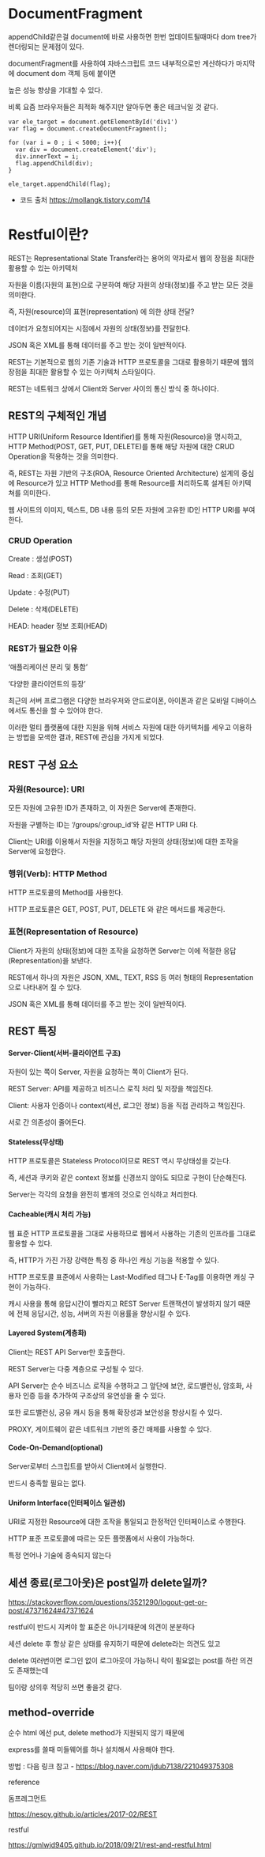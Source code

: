 # DocumentFragment

appendChild같은걸 document에 바로 사용하면 한번 업데이트될때마다 dom tree가 렌더링되는 문제점이 있다.

documentFragment를 사용하여 자바스크립트 코드 내부적으로만 계산하다가 마지막에 document dom 객체 등에 붙이면

높은 성능 향상을 기대할 수 있다.

비록 요즘 브라우저들은 최적화 해주지만 알아두면 좋은 테크닉일 것 같다. 

```
var ele_target = document.getElementById('div1') 
var flag = document.createDocumentFragment(); 

for (var i = 0 ; i < 5000; i++){ 
  var div = document.createElement('div'); 
  div.innerText = i;
  flag.appendChild(div); 
} 

ele_target.appendChild(flag);
```

- 코드 출처 https://mollangk.tistory.com/14


# Restful이란?

REST는 Representational State Transfer라는 용어의 약자로서 웹의 장점을 최대한 활용할 수 있는 아키텍처

자원을 이름(자원의 표현)으로 구분하여 해당 자원의 상태(정보)를 주고 받는 모든 것을 의미한다.

즉, 자원(resource)의 표현(representation) 에 의한 상태 전달?

데이터가 요청되어지는 시점에서 자원의 상태(정보)를 전달한다.

JSON 혹은 XML를 통해 데이터를 주고 받는 것이 일반적이다.

REST는 기본적으로 웹의 기존 기술과 HTTP 프로토콜을 그대로 활용하기 때문에 웹의 장점을 최대한 활용할 수 있는 아키텍처 스타일이다.

REST는 네트워크 상에서 Client와 Server 사이의 통신 방식 중 하나이다.

## REST의 구체적인 개념

HTTP URI(Uniform Resource Identifier)를 통해 자원(Resource)을 명시하고, HTTP Method(POST, GET, PUT, DELETE)를 통해 해당 자원에 대한 CRUD Operation을 적용하는 것을 의미한다.

즉, REST는 자원 기반의 구조(ROA, Resource Oriented Architecture) 설계의 중심에 Resource가 있고 HTTP Method를 통해 Resource를 처리하도록 설계된 아키텍쳐를 의미한다.

웹 사이트의 이미지, 텍스트, DB 내용 등의 모든 자원에 고유한 ID인 HTTP URI를 부여한다.

### CRUD Operation

Create : 생성(POST)

Read : 조회(GET)

Update : 수정(PUT)

Delete : 삭제(DELETE)

HEAD: header 정보 조회(HEAD)

### REST가 필요한 이유

‘애플리케이션 분리 및 통합’

‘다양한 클라이언트의 등장’

최근의 서버 프로그램은 다양한 브라우저와 안드로이폰, 아이폰과 같은 모바일 디바이스에서도 통신을 할 수 있어야 한다.

이러한 멀티 플랫폼에 대한 지원을 위해 서비스 자원에 대한 아키텍처를 세우고 이용하는 방법을 모색한 결과, REST에 관심을 가지게 되었다.

## REST 구성 요소
### 자원(Resource): URI

모든 자원에 고유한 ID가 존재하고, 이 자원은 Server에 존재한다.

자원을 구별하는 ID는 ‘/groups/:group_id’와 같은 HTTP URI 다.

Client는 URI를 이용해서 자원을 지정하고 해당 자원의 상태(정보)에 대한 조작을 Server에 요청한다.
### 행위(Verb): HTTP Method

HTTP 프로토콜의 Method를 사용한다.

HTTP 프로토콜은 GET, POST, PUT, DELETE 와 같은 메서드를 제공한다.
### 표현(Representation of Resource)

Client가 자원의 상태(정보)에 대한 조작을 요청하면 Server는 이에 적절한 응답(Representation)을 보낸다.

REST에서 하나의 자원은 JSON, XML, TEXT, RSS 등 여러 형태의 Representation으로 나타내어 질 수 있다.

JSON 혹은 XML를 통해 데이터를 주고 받는 것이 일반적이다.

## REST 특징

#### Server-Client(서버-클라이언트 구조)

자원이 있는 쪽이 Server, 자원을 요청하는 쪽이 Client가 된다.

REST Server: API를 제공하고 비즈니스 로직 처리 및 저장을 책임진다.

Client: 사용자 인증이나 context(세션, 로그인 정보) 등을 직접 관리하고 책임진다.

서로 간 의존성이 줄어든다.

#### Stateless(무상태)

HTTP 프로토콜은 Stateless Protocol이므로 REST 역시 무상태성을 갖는다.

즉, 세션과 쿠키와 같은 context 정보를 신경쓰지 않아도 되므로 구현이 단순해진다.

Server는 각각의 요청을 완전히 별개의 것으로 인식하고 처리한다.

#### Cacheable(캐시 처리 가능)

웹 표준 HTTP 프로토콜을 그대로 사용하므로 웹에서 사용하는 기존의 인프라를 그대로 활용할 수 있다.

즉, HTTP가 가진 가장 강력한 특징 중 하나인 캐싱 기능을 적용할 수 있다.

HTTP 프로토콜 표준에서 사용하는 Last-Modified 태그나 E-Tag를 이용하면 캐싱 구현이 가능하다.

캐시 사용을 통해 응답시간이 빨라지고 REST Server 트랜잭션이 발생하지 않기 때문에 전체 응답시간, 성능, 서버의 자원 이용률을 향상시킬 수 있다.

#### Layered System(계층화)

Client는 REST API Server만 호출한다.

REST Server는 다중 계층으로 구성될 수 있다.

API Server는 순수 비즈니스 로직을 수행하고 그 앞단에 보안, 로드밸런싱, 암호화, 사용자 인증 등을 추가하여 구조상의 유연성을 줄 수 있다.

또한 로드밸런싱, 공유 캐시 등을 통해 확장성과 보안성을 향상시킬 수 있다.

PROXY, 게이트웨이 같은 네트워크 기반의 중간 매체를 사용할 수 있다.

#### Code-On-Demand(optional)

Server로부터 스크립트를 받아서 Client에서 실행한다.

반드시 충족할 필요는 없다.

#### Uniform Interface(인터페이스 일관성)

URI로 지정한 Resource에 대한 조작을 통일되고 한정적인 인터페이스로 수행한다.

HTTP 표준 프로토콜에 따르는 모든 플랫폼에서 사용이 가능하다.

특정 언어나 기술에 종속되지 않는다

## 세션 종료(로그아웃)은 post일까 delete일까?

https://stackoverflow.com/questions/3521290/logout-get-or-post/47371624#47371624

restful이 반드시 지켜야 할 표준은 아니기때문에 의견이 분분하다

세션 delete 후 항상 같은 상태를 유지하기 때문에 delete라는 의견도 있고

delete 여러번이면 로그인 없이 로그아웃이 가능하니 락이 필요없는 post를 하란 의견도 존재했는데

팀이랑 상의후 적당히 쓰면 좋을것 같다. 

## method-override 

순수 html 에선 put, delete method가 지원되지 않기 때문에

express를 쓸때 미들웨어를 하나 설치해서 사용해야 한다.

방법 : 다음 링크 참고 - https://blog.naver.com/jdub7138/221049375308

reference

돔프레그먼트

https://nesoy.github.io/articles/2017-02/REST


restful 

https://gmlwjd9405.github.io/2018/09/21/rest-and-restful.html
